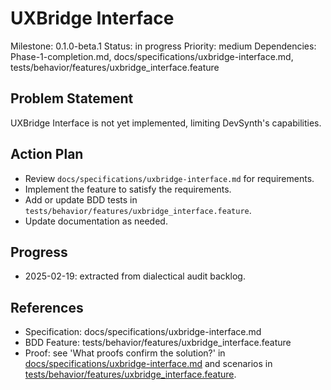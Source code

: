 # UXBridge Interface
Milestone: 0.1.0-beta.1
Status: in progress
Priority: medium
Dependencies: Phase-1-completion.md, docs/specifications/uxbridge-interface.md, tests/behavior/features/uxbridge_interface.feature

## Problem Statement
UXBridge Interface is not yet implemented, limiting DevSynth's capabilities.


## Action Plan
- Review `docs/specifications/uxbridge-interface.md` for requirements.
- Implement the feature to satisfy the requirements.
- Add or update BDD tests in `tests/behavior/features/uxbridge_interface.feature`.
- Update documentation as needed.

## Progress
- 2025-02-19: extracted from dialectical audit backlog.

## References
- Specification: docs/specifications/uxbridge-interface.md
- BDD Feature: tests/behavior/features/uxbridge_interface.feature
- Proof: see 'What proofs confirm the solution?' in [docs/specifications/uxbridge-interface.md](../docs/specifications/uxbridge-interface.md) and scenarios in [tests/behavior/features/uxbridge_interface.feature](../tests/behavior/features/uxbridge_interface.feature).
